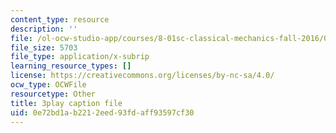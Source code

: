 ```yaml
---
content_type: resource
description: ''
file: /ol-ocw-studio-app/courses/8-01sc-classical-mechanics-fall-2016/0e72bd1ab2212eed93fdaff93597cf30_CcJoqITNvh0.srt
file_size: 5703
file_type: application/x-subrip
learning_resource_types: []
license: https://creativecommons.org/licenses/by-nc-sa/4.0/
ocw_type: OCWFile
resourcetype: Other
title: 3play caption file
uid: 0e72bd1a-b221-2eed-93fd-aff93597cf30
---
```

